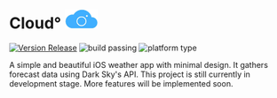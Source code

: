 

# Cloud° <img width="60" height="35" src="https://github.com/jonyu96/Cloud-/blob/master/Cloud%C2%B0_Logo%20(3).jpg">

[![Version Release](https://img.shields.io/badge/version-1.0-blue.svg)](https://github.com/jonyu96/Cloud-/releases) ![build passing](https://img.shields.io/badge/build-passing-brightgreen.svg) ![platform type](https://img.shields.io/badge/platform-iOS-lightgrey.svg)

A simple and beautiful iOS weather app with minimal design. It gathers forecast data using Dark Sky's API. This project is still currently in development stage. More features will be implemented soon. 
